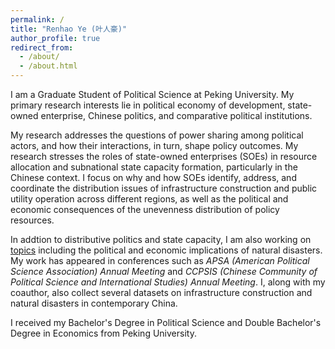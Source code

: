 ```yaml
---
permalink: /
title: "Renhao Ye (叶人豪)"
author_profile: true
redirect_from: 
  - /about/
  - /about.html
---
```


I am a Graduate Student of Political Science at Peking University. My primary research interests lie in political economy of development, state-owned enterprise, Chinese politics, and comparative political institutions.

My research addresses the questions of power sharing among political actors, and how their interactions, in turn, shape policy outcomes. My research stresses the roles of state-owned enterprises (SOEs) in resource allocation and subnational state capacity formation, particularly in the Chinese context. I focus on why and how SOEs identify, address, and coordinate the distribution issues of infrastructure construction and public utility operation across different regions, as well as the political and economic consequences of the unevenness distribution of policy resources.

In addtion to distributive politics and state capacity, I am also working on [topics](http://thenhow-ye.github.io/publications/) including the political and economic implications of natural disasters. My work has appeared in conferences such as _APSA (American Political Science Association) Annual Meeting_ and _CCPSIS (Chinese Community of Political Science and International Studies) Annual Meeting_. I, along with my coauthor, also collect several datasets on infrastructure construction and natural disasters in contemporary China.

I received my Bachelor's Degree in Political Science and Double Bachelor's Degree in Economics from Peking University.


